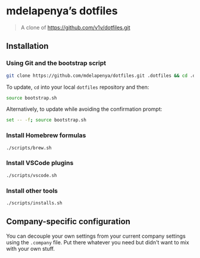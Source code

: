 # mdelapenya’s dotfiles

> A clone of https://github.com/v1v/dotfiles.git

## Installation

### Using Git and the bootstrap script

```bash
git clone https://github.com/mdelapenya/dotfiles.git .dotfiles && cd .dotfiles && source bootstrap.sh
```

To update, `cd` into your local `dotfiles` repository and then:

```bash
source bootstrap.sh
```

Alternatively, to update while avoiding the confirmation prompt:

```bash
set -- -f; source bootstrap.sh
```

### Install Homebrew formulas

```bash
./scripts/brew.sh
```

### Install VSCode plugins

```bash
./scripts/vscode.sh
```

### Install other tools

```bash
./scripts/installs.sh
```

## Company-specific configuration
You can decouple your own settings from your current company settings using the `.company` file. Put there whatever you need but didn't want to mix with your own stuff.
